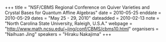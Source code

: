 +++
title = "NSF/CBMS Regional Conference on Quiver Varieties and Crystal Bases for Quantum Affine Algebras"
date = 2010-05-25
enddate = 2010-05-29
dates = "May 25 - 29, 2010"
dateadded = 2010-02-13
note = "North Carolina State University, Raleigh, U.S.A."
webpage = "http://www.math.ncsu.edu/~jing/conf/CBMS/cbms10.html"
organisers = "Naihuan Jing"
speakers = "Hiraku Nakajima"
+++
